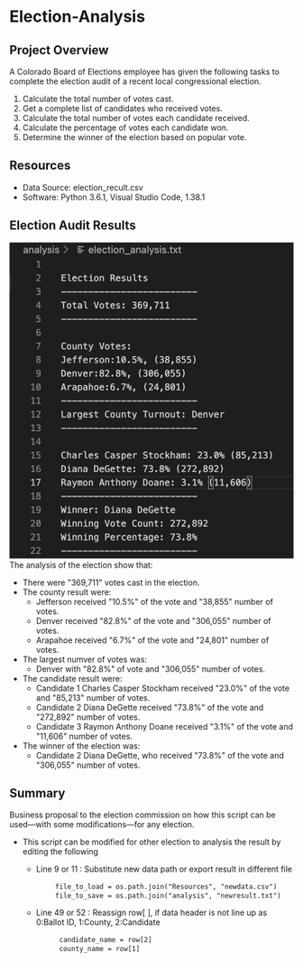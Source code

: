 # Election-Analysis

## Project Overview
A Colorado Board of Elections employee has given the following tasks to complete the election audit of a recent local congressional election.

1. Calculate the total number of votes cast.
2. Get a complete list of candidates who received votes.
3. Calculate the total number of votes each candidate received.
4. Calculate the percentage of votes each candidate won.
5. Determine the winner of the election based on popular vote.

## Resources
- Data Source: election_recult.csv
- Software: Python 3.6.1, Visual Studio Code, 1.38.1

## Election Audit Results
![result](election_analysis.png)<br>
The analysis of the election show that:
- There were "369,711" votes cast in the election.
- The county result were:
   - Jefferson received "10.5%" of the vote and "38,855" number of votes.
   - Denver received "82.8%" of the vote and "306,055" number of votes.
   - Arapahoe received "6.7%" of the vote and "24,801" number of votes. 
- The largest numver of votes was:
   -  Denver with "82.8%" of vote and "306,055" number of votes.
- The candidate result were: 
   - Candidate 1 Charles Casper Stockham received "23.0%" of the vote and "85,213" number of votes.
   - Candidate 2 Diana DeGette received "73.8%" of the vote and "272,892" number of votes.
   - Candidate 3 Raymon Anthony Doane received "3.1%" of the vote and "11,606" number of votes.
- The winner of the election was:
  - Candidate 2 Diana DeGette, who received "73.8%" of the vote and "306,055" number of votes.


## Summary
Business proposal to the election commission on how this script can be used—with some modifications—for any election.
   - This script can be modified for other election to analysis the result by editing the following
      - Line 9 or 11 : Substitute new data path or export result in different file
      </code>
     
                 file_to_load = os.path.join("Resources", "newdata.csv") 
                 file_to_save = os.path.join("analysis", "newresult.txt")
      </code>
      
      - Line 49 or 52 : Reassign row[ ], if data header is not line up as 0:Ballot ID, 1:County, 2:Candidate
      </code>
        
        
                  candidate_name = row[2]
                  county_name = row[1]
         
      </code>
               
  


